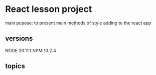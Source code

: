 # React lesson project

main pupose: to present main methods of style adding to the react app

## versions

NODE 20.11.1
NPM 10.2.4

## topics
